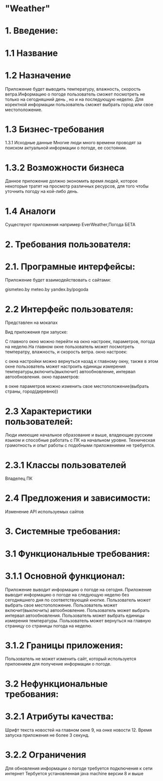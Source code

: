 # "Weather"
# 1. Введение:
# 1.1 Название

# 1.2 Назначение
Приложение будет выводить температуру, влажность, скорость ветра.Информацию о погоде пользователь сможет посмотреть не только на сегодняшний день , но и на последующую неделю. Для коректной информации пользователь сможет выбрать город или свое местоположение.

# 1.3 Бизнес-требования
1.3.1 Исходные данные
Многие люди много времени проводят за поиском актуальной информации о погоде, ее состоянии.

# 1.3.2 Возможности бизнеса
Данное приложение должно экономить время людей, которое некоторые тратят на просмотр различных ресурсов, для того чтобы уточнить погоду на кой-либо день.

# 1.4 Аналоги
Существуют приложения например EverWeather,Погода БЕТА

# 2. Требования пользователя:
# 2.1. Програмные интерфейсы:
Приложение будет взаимодействовать с сайтами:

gismeteo.by meteo.by yandex.by/pogoda

# 2.2 Интерфейс пользователя:
Представлен на мокапах

Вид приложения при запуске:

С главного окно можно перейти на окно настроек, параметров, погода на неделю.На главном окне пользователь может посмотреть температру, влажность, и скорость ветра. окно настроек:

с окна настройки можно вернуться назад к главному окну, также в этом окне пользователь может настроить единицы измерения температуры,включить(выключит) автообновление, интервал автообновления. окно параметров:

в окне параметров можно изменить свое местоположение(выбрать страны, город(деревню))

# 2.3 Характеристики пользователей:
Люди имеющие начальное образование и выше, владеющие русским языком и способные работать с ПК на начальном уровне. Техническая грамотность и опыт работы с подобными приложениями не требуется.

# 2.3.1 Классы пользователей
Владелец ПК

# 2.4 Предложения и зависимости:
Изменение API используемых сайтов

# 3. Системные требования:
# 3.1 Функциональные требования:
# 3.1.1 Основной функционал:
Приложение выводит информацию о погоде на сегодня. Приложение выводит информацию о погоде на следующую неделю без сегодняшнего дня по соответствующей кнопке. Пользователь может выбрать свое местоположение. Пользователь может включит(выключить) автообновление. Пользователь может выбрать интервал автообновления. Пользователь может выбрать единицы измерения температуры. Пользователь может вернуться на главную страницу со страницы погода на неделю.

# 3.1.2 Границы приложения:
Пользователь не может изменить сайт, который используется прилоением для получение информации о погоде.

# 3.2 Нефункциональные требования:
# 3.2.1 Атрибуты качества:
Шрифт текста новостей на главном окне 9, на онке новости 12. Время запуска приложения не более 3 секунд.

# 3.2.2 Ограничения
Для обновления информации о погоде требуется подключения к сети интернет Тербуется установленная java machine версии 8 и выше
